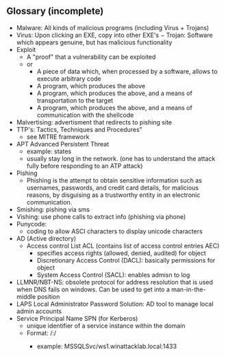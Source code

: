 


## Glossary (incomplete)


- Malware: All kinds of malicious programs (including Virus + Trojans)
- Virus: Upon clicking an EXE, copy into other EXE's
− Trojan: Software which appears genuine, but has malicious functionality
- Exploit
    - A "proof" that a vulnerability can be exploited
    - or
        - A piece of data which, when processed by a software, allows to execute arbitrary code
        - A program, which produces the above
        - A program, which produces the above, and a means of transportation to the target
        - A program, which produces the above, and a means of communication with the shellcode
- Malvertising: advertisment that redirects to pishing site
- TTP's: Tactics, Techniques and Procedures"
    - see MITRE framework
- APT Advanced Persistent Threat
    - example: states
    - usually stay long in the network. (one has to understand the attack fully before responding to an ATP attack)
- Pishing
    - Phishing is the attempt to obtain sensitive information such as usernames, passwords, and credit card details, for malicious reasons, by disguising as a trustworthy entity in an electronic communication.
- Smishing: pishing via sms
- Vishing: use phone calls to extract info (phishing via phone)
- Punycode: 
    - coding to allow ASCI characters to display unicode characters
- AD (Active directory)
    - Access control List ACL (contains list of access control entries AEC)
        - specifies access rights (allowed, denied, audited) for object
        - Discretionary Access Control (DACL): basically permissions for object
        - System Access Control (SACL): enables admisn to log
- LLMNR/NBT-NS: obsolete protocol for address resolution that is used when DNS fails on windows. Can be used to get into a man-in-the-middle position
- LAPS Local Administrator Password Solution: AD tool to manage local admin accounts
- Service Principal Name SPN (for Kerberos)
    - unique identifier of a service instance within the domain
    - Format: <service class>/<host>:<port>/<service name>
        - example: MSSQLSvc/ws1.winattacklab.local:1433
